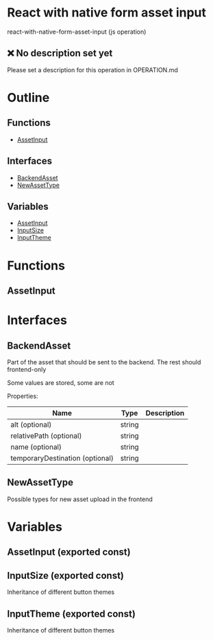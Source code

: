 # React with native form asset input

react-with-native-form-asset-input (js operation)


## ❌ No description set yet

Please set a description for this operation in OPERATION.md




# Outline

## Functions

- [AssetInput](#AssetInput)

## Interfaces

- [BackendAsset](#backendasset)
- [NewAssetType](#newassettype)

## Variables

- [AssetInput](#assetinput)
- [InputSize](#inputsize)
- [InputTheme](#inputtheme)



# Functions

## AssetInput

# Interfaces

## BackendAsset

Part of the asset that should be sent to the backend. The rest should frontend-only

Some values are stored, some are not





Properties: 

 | Name | Type | Description |
|---|---|---|
| alt (optional) | string |  |
| relativePath (optional) | string |  |
| name (optional) | string |  |
| temporaryDestination (optional) | string |  |



## NewAssetType

Possible types for new asset upload in the frontend







# Variables

## AssetInput (exported const)

## InputSize (exported const)

Inheritance of different button themes


## InputTheme (exported const)

Inheritance of different button themes

